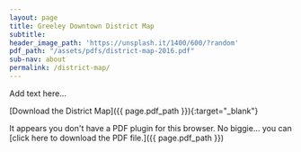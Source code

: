 ```yaml
---
layout: page
title: Greeley Downtown District Map
subtitle: 
header_image_path: 'https://unsplash.it/1400/600/?random'
pdf_path: "/assets/pdfs/district-map-2016.pdf"
sub-nav: about
permalink: /district-map/
---
```


Add text here...

[Download the District Map]({{ page.pdf_path }}){:target="_blank"}

<object data="{{ page.pdf_path }}#page=1&zoom=90" type="application/pdf" width="100%" height="1100px" internalinstanceid="9">It appears you don't have a PDF plugin for this browser. No biggie... you can [click here to download the PDF file.]({{ page.pdf_path }})</object>